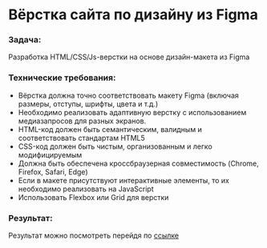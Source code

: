 <h1>Вёрстка сайта по дизайну из Figma</h1>
<h3>Задача:</h3>
<p>Разработка HTML/CSS/Js-верстки на основе дизайн-макета из Figma</p>
<h3>Технические требования:</h3>
<ul style="list-style-type: disc; padding-left: 20px;">
  <li>Вёрстка должна точно соответствовать макету Figma (включая размеры, отступы, шрифты, цвета и т.д.)</li>
  <li>Необходимо реализовать адаптивную верстку с использованием медиазапросов для разных экранов.</li>
  <li>HTML-код должен быть семантическим, валидным и соответствовать стандартам HTML5</li>
  <li>CSS-код должен быть чистым, организованным и легко модифицируемым</li>
  <li>Должна быть обеспечена кроссбраузерная совместимость (Chrome, Firefox, Safari, Edge)</li>
  <li>Если в макете присутствуют интерактивные элементы, то их необходимо реализовать на JavaScript</li>
  <li>Использовать Flexbox или Grid для верстки</li>
</ul>
<h3>Результат:</h3>
<p>Результат можно посмотреть перейдя по <a href="https://slastukhin.github.io/Logo/#">ссылке</a></p>
